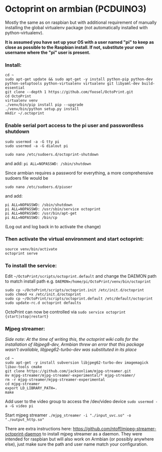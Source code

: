 # Octoprint on armbian (PCDUINO3)

Mostly the same as on raspbian but with additional requirement of manually installing the 
global virtualenv package (not automatically installed with python-virtualenv). 

__It is assumed you have set up your OS with a user named "pi" to keep as close as possible to the Raspbian install. 
If not, substitute your own username where the "pi" user is present.__

### Install:

    cd ~
    sudo apt-get update && sudo apt-get -y install python-pip python-dev python-setuptools python-virtualenv virtualenv git libyaml-dev build-essential
    git clone --depth 1 https://github.com/foosel/OctoPrint.git
    cd OctoPrint
    virtualenv venv
    ./venv/bin/pip install pip --upgrade
    ./venv/bin/python setup.py install
    mkdir ~/.octoprint

### Enable serial port access to the pi user and passwordless shutdown

    sudo usermod -a -G tty pi
    sudo usermod -a -G dialout pi
    
`sudo nano /etc/sudoers.d/octoprint-shutdown`

and add:
`pi ALL=NOPASSWD: /sbin/shutdown`

Since armbian requires a password for everything, a more comprehensive sudoers file would be

`sudo nano /etc/sudoers.d/piuser`

and add:

    pi ALL=NOPASSWD: /sbin/shutdown
    pi ALL=NOPASSWD: /usr/sbin/service octoprint
    pi ALL=NOPASSWD: /usr/bin/apt-get
    pi ALL=NOPASSWD: /bin/cp
    
(Log out and log back in to activate the change)

### Then activate the virtual environment and start octoprint:

    source venv/bin/activate
    octoprint serve

### To install the service:

Edit `~/OctoPrint/scripts/octoprint.default` and change the DAEMON path to match install path e.g. `DAEMON=/home/pi/OctoPrint/venv/bin/octoprint`

    sudo cp ~/OctoPrint/scripts/octoprint.init /etc/init.d/octoprint
    sudo chmod +x /etc/init.d/octoprint
    sudo cp ~/OctoPrint/scripts/octoprint.default /etc/default/octoprint
    sudo update-rc.d octoprint defaults

OctoPrint can now be controlled via 
`sudo service octoprint {start|stop|restart}`

### Mjpeg streamer:

_Side note: At the time of writing this, the octoprint wiki calls for the installation of libjpeg8-dev, Armbian threw an error that this package wasn't available, libjpeg62-turbo-dev was substituted in its place_

    cd ~
    sudo apt-get -y install subversion libjpeg62-turbo-dev imagemagick libav-tools cmake
    git clone https://github.com/jacksonliam/mjpg-streamer.git
    mv mjpg-streamer/mjpg-streamer-experimental/* mjpg-streamer/
    rm -r mjpg-streamer/mjpg-streamer-experimental
    cd mjpg-streamer
    export LD_LIBRARY_PATH=.
    make

Add user to the video group to access the /dev/video device
`sudo usermod -a -G video pi`

Start mjpeg streamer
`./mjpg_streamer -i "./input_uvc.so" -o "./output_http.so"`

There are extra instructions here: https://github.com/ntoff/mjpeg-streamer-octoprint-daemon to install mjpeg streamer as a daemon. They were intended for raspbian but will also work on Armbian (or possibly anywhere else), just make sure the path and user name match your configuration.
